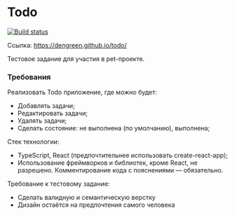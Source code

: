 # Todo

[![Build status](https://ci.appveyor.com/api/projects/status/2eslhtot09742456?svg=true)](https://ci.appveyor.com/project/DenGreen/todo)

Ссылка: https://dengreen.github.io/todo/

Тестовое задание для участия в pet-проекте.

### Требования 

Реализовать Todo приложение, где можно будет:

- Добавлять задачи;
- Редактировать задачи;
- Удалять задачи;
- Сделать состояние: не выполнена (по умолчанию), выполнена;

Стек технологии: 

- TypeScript, React (предпочтительнее использовать create-react-app);
- Использование фреймворков и библиотек, кроме React, не разрешено. Комментирование кода с пояснениями — обязательно.

Требование к тестовому задание:

- Сделать валидную и семантическую верстку
- Дизайн остаётся на предпочтения самого человека